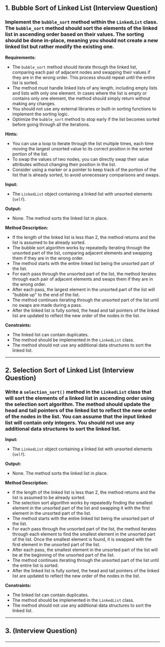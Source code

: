 ## 1. Bubble Sort of Linked List (**Interview Question**)

### Implement the `bubble_sort` method within the `LinkedList` class. The `bubble_sort` method should sort the elements of the linked list in ascending order based on their values. The sorting should be done in-place, meaning you should not create a new linked list but rather modify the existing one.

**Requirements:**

- The `bubble_sort` method should iterate through the linked list, comparing each pair of adjacent nodes and swapping their values if they are in the wrong order. This process should repeat until the entire list is sorted.
- The method must handle linked lists of any length, including empty lists and lists with only one element. In cases where the list is empty or contains only one element, the method should simply return without making any changes.
- You should not use any external libraries or built-in sorting functions to implement the sorting logic.
- Optimize the `bubble_sort` method to stop early if the list becomes sorted before going through all the iterations.

**Hints:**

- You can use a loop to iterate through the list multiple times, each time moving the largest unsorted value to its correct position in the sorted portion of the list.
- To swap the values of two nodes, you can directly swap their value attributes without changing their position in the list.
- Consider using a marker or a pointer to keep track of the portion of the list that is already sorted, to avoid unnecessary comparisons and swaps.

**Input:**

- The `LinkedList` object containing a linked list with unsorted elements (`self`).

**Output:**

- None. The method sorts the linked list in place.

**Method Description:**

- If the length of the linked list is less than 2, the method returns and the list is assumed to be already sorted.
- The bubble sort algorithm works by repeatedly iterating through the unsorted part of the list, comparing adjacent elements and swapping them if they are in the wrong order.
- The method starts with the entire linked list being the unsorted part of the list.
- For each pass through the unsorted part of the list, the method iterates through each pair of adjacent elements and swaps them if they are in the wrong order.
- After each pass, the largest element in the unsorted part of the list will "bubble up" to the end of the list.
- The method continues iterating through the unsorted part of the list until no swaps are made during a pass.
- After the linked list is fully sorted, the head and tail pointers of the linked list are updated to reflect the new order of the nodes in the list.

**Constraints:**

- The linked list can contain duplicates.
- The method should be implemented in the `LinkedList` class.
- The method should not use any additional data structures to sort the linked list.

-----------------------------------------------------------------------------------------



## 2. Selection Sort of Linked List (**Interview Question**)

### Write a `selection_sort()` method in the `LinkedList` class that will sort the elements of a linked list in ascending order using the selection sort algorithm. The method should update the head and tail pointers of the linked list to reflect the new order of the nodes in the list. You can assume that the input linked list will contain only integers. You should not use any additional data structures to sort the linked list.

**Input:**

- The `LinkedList` object containing a linked list with unsorted elements (`self`).

**Output:**

- None. The method sorts the linked list in place.

**Method Description:**

- If the length of the linked list is less than 2, the method returns and the list is assumed to be already sorted.
- The selection sort algorithm works by repeatedly finding the smallest element in the unsorted part of the list and swapping it with the first element in the unsorted part of the list.
- The method starts with the entire linked list being the unsorted part of the list.
- For each pass through the unsorted part of the list, the method iterates through each element to find the smallest element in the unsorted part of the list. Once the smallest element is found, it is swapped with the first element in the unsorted part of the list.
- After each pass, the smallest element in the unsorted part of the list will be at the beginning of the unsorted part of the list.
- The method continues iterating through the unsorted part of the list until the entire list is sorted.
- After the linked list is fully sorted, the head and tail pointers of the linked list are updated to reflect the new order of the nodes in the list.

**Constraints:**

- The linked list can contain duplicates.
- The method should be implemented in the `LinkedList` class.
- The method should not use any additional data structures to sort the linked list.

-----------------------------------------------------------------------------------------



## 3.  (**Interview Question**)

### 

-----------------------------------------------------------------------------------------
